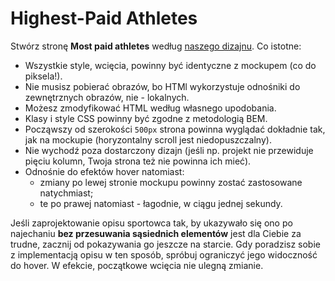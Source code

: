 # Highest-Paid Athletes

Stwórz stronę **Most paid athletes** według [naszego dizajnu](https://www.figma.com/file/0Fp7jz0rNDDhlxTdXFyh7o/Athletes?node-id=0%3A1). Co istotne:

- Wszystkie style, wcięcia, powinny być identyczne z mockupem (co do piksela!).
- Nie musisz pobierać obrazów, bo HTMl wykorzystuje odnośniki do zewnętrznych obrazów, nie - lokalnych.
- Możesz zmodyfikować HTML według własnego upodobania.
- Klasy i style CSS powinny być zgodne z metodologią BEM.
- Począwszy od szerokości `500px` strona powinna wyglądać dokładnie tak, jak na mockupie (horyzontalny scroll jest niedopuszczalny).
- Nie wychodź poza dostarczony dizajn (jeśli np. projekt nie przewiduje pięciu kolumn, Twoja strona też nie powinna ich mieć).
- Odnośnie do efektów hover natomiast:
  - zmiany po lewej stronie mockupu powinny zostać zastosowane natychmiast;
  - te po prawej natomiast - łagodnie, w ciągu jednej sekundy.

Jeśli zaprojektowanie opisu sportowca tak, by ukazywało się ono po najechaniu **bez przesuwania sąsiednich elementów** jest dla Ciebie za trudne, zacznij od pokazywania go&nbsp;jeszcze na starcie. Gdy poradzisz sobie z implementacją opisu w ten sposób, spróbuj ograniczyć jego widoczność do hover. W efekcie, początkowe wcięcia nie ulegną zmianie.
